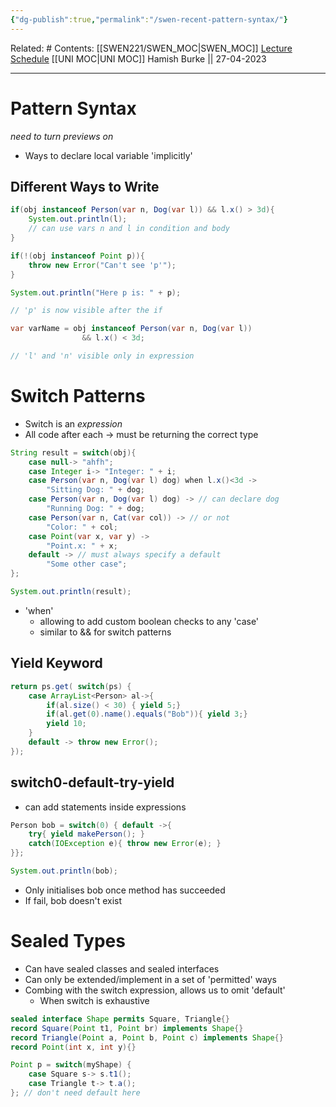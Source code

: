 ```yaml
---
{"dg-publish":true,"permalink":"/swen-recent-pattern-syntax/"}
---
```


Related: #
Contents: [[SWEN221/SWEN_MOC\|SWEN_MOC]]
[Lecture Schedule](https://ecs.wgtn.ac.nz/Courses/SWEN221_2023T1/LectureSchedule)
[[UNI MOC\|UNI MOC]]
Hamish Burke || 27-04-2023
***

# Pattern Syntax

*need to turn previews on*
- Ways to declare local variable 'implicitly'

## Different Ways to Write

```java
if(obj instanceof Person(var n, Dog(var l)) && l.x() > 3d){
	System.out.println(l);
	// can use vars n and l in condition and body
}
```

```java
if(!(obj instanceof Point p)){
	throw new Error("Can't see 'p'");
}

System.out.println("Here p is: " + p);

// 'p' is now visible after the if
```

```java
var varName = obj instanceof Person(var n, Dog(var l))
				&& l.x() < 3d;

// 'l' and 'n' visible only in expression
```

# Switch Patterns

- Switch is an *expression*
- All code after each -> must be returning the correct type

```java
String result = switch(obj){
	case null-> "ahfh";
	case Integer i-> "Integer: " + i;
	case Person(var n, Dog(var l) dog) when l.x()<3d ->
		"Sitting Dog: " + dog;
	case Person(var n, Dog(var l) dog) -> // can declare dog
		"Running Dog: " + dog;
	case Person(var n, Cat(var col)) -> // or not
		"Color: " + col;
	case Point(var x, var y) ->
		"Point.x: " + x;
	default -> // must always specify a default
		"Some other case";
};

System.out.println(result);
```

- 'when' 
	- allowing to add custom boolean checks to any 'case'
	- similar to && for switch patterns

## Yield Keyword

```java
return ps.get( switch(ps) {
	case ArrayList<Person> al->{
		if(al.size() < 30) { yield 5;}
		if(al.get(0).name().equals("Bob")){ yield 3;}
		yield 10;
	}
	default -> throw new Error();
});
```

## switch0-default-try-yield

- can add statements inside expressions

```java
Person bob = switch(0) { default ->{
	try{ yield makePerson(); }
	catch(IOException e){ throw new Error(e); }
}};

System.out.println(bob);
```

- Only initialises bob once method has succeeded
- If fail, bob doesn't exist

# Sealed Types

- Can have sealed classes and sealed interfaces
- Can only be extended/implement in a set of 'permitted' ways
- Combing with the switch expression, allows us to omit 'default'
	- When switch is exhaustive

```java
sealed interface Shape permits Square, Triangle{}
record Square(Point t1, Point br) implements Shape{}
record Triangle(Point a, Point b, Point c) implements Shape{}
record Point(int x, int y){}

Point p = switch(myShape) {
	case Square s-> s.t1();
	case Triangle t-> t.a();
}; // don't need default here
```